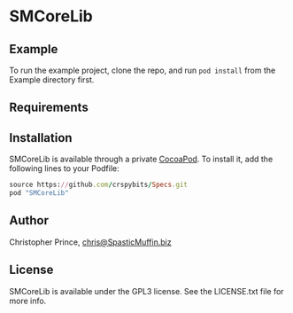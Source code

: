 # SMCoreLib

## Example

To run the example project, clone the repo, and run `pod install` from the Example directory first.

## Requirements

## Installation

SMCoreLib is available through a private [CocoaPod](http://cocoapods.org). To install
it, add the following lines to your Podfile:

```ruby
source https://github.com/crspybits/Specs.git
pod "SMCoreLib"
```

## Author

Christopher Prince, chris@SpasticMuffin.biz

## License

SMCoreLib is available under the GPL3 license. See the LICENSE.txt file for more info.

